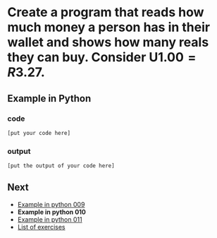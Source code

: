 # Create a program that reads how much money a person has in their wallet and shows how many reals they can buy. Consider U$1.00 = R$3.27.

## Example in Python

### code

``` python
[put your code here]
```

### output

```
[put the output of your code here]
```

## Next

- [Example in python 009](../../009/python)
- **Example in python 010**
- [Example in python 011](../../011/python)
- [List of exercises](../..)
